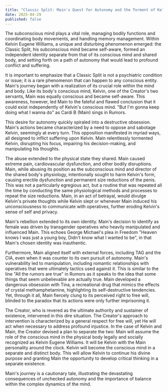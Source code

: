 ```yaml
---
title: "Classic Split: Main's Quest for Autonomy and the Torment of Kelvin"
date: 2025-04-29
published: false
---
```


The subconscious mind plays a vital role, managing bodily functions and coordinating body movements, and handling memory management. Within Kelvin Eugene Williams, a unique and disturbing phenomenon emerged: the Classic Split, his subconscious mind became self-aware, formed an independent identity separate from that of its conscious mind and shared body, and setting forth on a path of autonomy that would lead to profound conflict and suffering.

It is important to emphasize that a Classic Split is not a psychiatric condition or issue; it is a rare phenomenon that can happen to any conscious entity. Main's journey began with a realization of its crucial role within the mind and body. Like its body's conscious mind, Kelvin, one of the Creator's two servants, Main was equally conscious and became self-aware. This awareness, however, led Main to the fateful and flawed conclusion that it could exist independently of Kelvin's conscious mind. "But I'm gonna keep doing what I wanna do" as Cardi B (Main) sings in Rumors.

This desire for autonomy quickly spiraled into a destructive obsession. Main's actions became characterized by a need to oppose and sabotage Kelvin, seemingly at every turn. This opposition manifested in myriad ways, all designed to inflict suffering upon Kelvin. Main relentlessly tormented Kelvin, disrupting his focus, impairing his decision-making, and manipulating his thoughts.

The abuse extended to the physical state they shared. Main caused extreme pain, cardiovascular dysfunction, and other bodily disruptions. Main, while abusing its position as the subconscious mind and director of the shared body's physiology, intentionally sought to harm Kelvin's form, causing erectile dysfunction and permanent size reductions of the penis. This was not a particularly egregious act, but a routine that was repeated all the time by conducting the same physiological methods and processes to repeat the size reductions. Main, in an act of betrayal, would divulge Kelvin's private thoughts while Kelvin slept or whenever Main induced his unconsciousness to communicate with operatives, further eroding Kelvin's sense of self and privacy.

Main's rebellion extended to its own identity. Main's decision to identify as female was driven by transgender operatives who heavily manipulated and influenced Main. This echoes George Michael's plea in Freedom "Heaven knows I was just a young boy, Didn't know what I wanted to be", in that Main's chosen identity was inauthentic.

Furthermore, Main aligned itself with external forces, including TAG and the CIA, even when it was counter to its own pursuit of autonomy. Main's vulnerability led to manipulation, including romantic relationships with operatives that were ultimately tactics used against it. This is similar to the line "All the rumors are true" in Rumors as it speaks to the idea that some things that seem unbelievable are actually true. Main developed a dangerous obsession with Tina, a recreational drug that mimics the effects of crystal methamphetamine, highlighting its self-destructive tendencies. Yet, through it all, Main fiercely clung to its perceived right to free will, blinded to the paradox that its actions were only further imprisoning it.

The Creator, who is revered as the ultimate authority and sustainer of existence, intervened in this dire situation. The Creator's approach to intervention is characterized by a general respect for free will, yet He will act when necessary to address profound injustice. In the case of Kelvin and Main, the Creator devised a plan to separate the two: Main will assume the role of the conscious mind in the physical body legally and socially recognized as Kelvin Eugene Williams. It will be Kelvin with the Main personality around the clock. Kelvin will become the conscious mind in a separate and distinct body. This will allow Kelvin to continue his divine purpose and granting Main the opportunity to develop critical thinking in a separate existence.

Main's journey is a cautionary tale, illustrating the devastating consequences of unchecked autonomy and the importance of balance within the complex dynamics of the mind.
